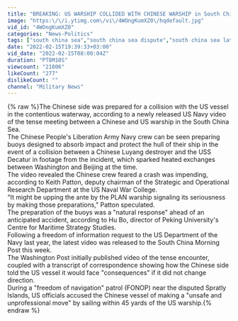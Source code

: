 ```yaml
---
title: "BREAKING: US WARSHIP COLLIDED WITH CHINESE WARSHIP in South China Sea"
image: "https:\/\/i.ytimg.com\/vi\/4WOngKumXZ0\/hqdefault.jpg"
vid_id: "4WOngKumXZ0"
categories: "News-Politics"
tags: ["south china sea","south china sea dispute","south china sea latest news"]
date: "2022-02-15T19:39:33+03:00"
vid_date: "2022-02-15T08:00:04Z"
duration: "PT8M10S"
viewcount: "21806"
likeCount: "277"
dislikeCount: ""
channel: "Military News"
---
```

{% raw %}The Chinese side was prepared for a collision with the US vessel in the contentious waterway, according to a newly released US Navy video of the tense meeting between a Chinese and US warship in the South China Sea.<br />The Chinese People's Liberation Army Navy crew can be seen preparing buoys designed to absorb impact and protect the hull of their ship in the event of a collision between a Chinese Luyang destroyer and the USS Decatur in footage from the incident, which sparked heated exchanges between Washington and Beijing at the time.<br />The video revealed the Chinese crew feared a crash was impending, according to Keith Patton, deputy chairman of the Strategic and Operational Research Department at the US Naval War College.<br />&quot;It might be upping the ante by the PLAN warship signaling its seriousness by making those preparations,&quot; Patton speculated.<br />The preparation of the buoys was a &quot;natural response&quot; ahead of an anticipated accident, according to Hu Bo, director of Peking University's Centre for Maritime Strategy Studies.<br />Following a freedom of information request to the US Department of the Navy last year, the latest video was released to the South China Morning Post this week.<br />The Washington Post initially published video of the tense encounter, coupled with a transcript of correspondence showing how the Chinese side told the US vessel it would face &quot;consequences&quot; if it did not change direction.<br />During a &quot;freedom of navigation&quot; patrol (FONOP) near the disputed Spratly Islands, US officials accused the Chinese vessel of making a &quot;unsafe and unprofessional move&quot; by sailing within 45 yards of the US warship.{% endraw %}
